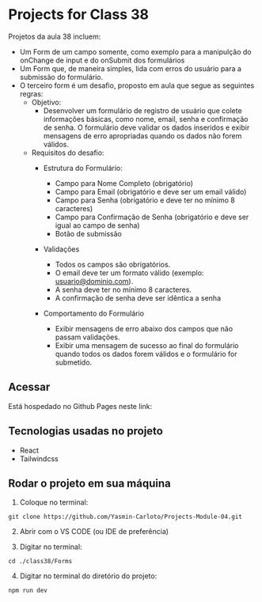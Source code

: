 # Projects for Class 38
Projetos da aula 38 incluem:
* Um Form de um campo somente, como exemplo para a manipulção do onChange de input e do onSubmit dos formulários
* Um Form que, de maneira simples, lida com erros do usuário para a submissão do formulário.
* O terceiro form é um desafio, proposto em aula que segue as seguintes regras: 
    * Objetivo: 
        * Desenvolver um formulário de registro de usuário que colete informações básicas, como nome, email, senha e confirmação de senha. O formulário deve validar os dados inseridos e exibir mensagens de erro apropriadas quando os dados não forem válidos.
    * Requisitos do desafio:
        * Estrutura do Formulário: 
            * Campo para Nome Completo (obrigatório)
            * Campo para Email (obrigatório e deve ser um email válido)
            * Campo para Senha (obrigatório e deve ter no mínimo 8 caracteres)
            * Campo para Confirmação de Senha (obrigatório e deve ser igual ao campo de senha)
            * Botão de submissão

        * Validações
            * Todos os campos são obrigatórios.
            * O email deve ter um formato válido (exemplo: usuario@dominio.com).
            * A senha deve ter no mínimo 8 caracteres.
            * A confirmação de senha deve ser idêntica a senha
        
        * Comportamento do Formulário
            * Exibir mensagens de erro abaixo dos campos que não passam validações.
            * Exibir uma mensagem de sucesso ao final do formulário quando todos os dados forem válidos e o formulário for submetido.
## Acessar
Está hospedado no Github Pages neste link: []()

## Tecnologias usadas no projeto
* React
* Tailwindcss

## Rodar o projeto em sua máquina

1. Coloque no terminal:
```
git clone https://github.com/Yasmin-Carloto/Projects-Module-04.git
```

2. Abrir com o VS CODE (ou IDE de preferência)

3. Digitar no terminal: 
```
cd ./class38/Forms
```

4. Digitar no terminal do diretório do projeto: 
```
npm run dev
```